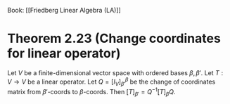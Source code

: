 Book: [[Friedberg Linear Algebra (LA)]]
# Theorem 2.23 (Change coordinates for linear operator)
Let $V$ be a finite-dimensional vector space with ordered bases $\beta,\beta'$.
Let $T:V\to V$ be a linear operator.
Let $Q=[I_{V}]_{\beta'}^{\beta}$ be the change of coordinates matrix from $\beta'$-coords to $\beta$-coords.
Then $[T]_{\beta'}=Q^{-1}[T]_{\beta}Q$.